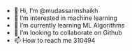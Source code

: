 - 👋 Hi, I’m @mudassarmshaikh
- 👀 I’m interested in machine learning
- 🌱 I’m currently learning ML Algorithms
- 💞️ I’m looking to collaborate on Github
- 📫 How to reach me 310494

<!---
mudassarmshaikh/mudassarmshaikh is a ✨ special ✨ repository because its `README.md` (this file) appears on your GitHub profile.
You can click the Preview link to take a look at your changes.
--->
